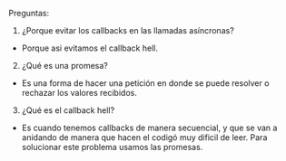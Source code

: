 Preguntas:

1. ¿Porque evitar los callbacks en las llamadas asíncronas?

- Porque asi evitamos el callback hell.

2. ¿Qué es una promesa?

- Es una forma de hacer una petición en donde se puede resolver o rechazar los valores recibidos. 

3. ¿Qué es el callback hell?

- Es cuando tenemos callbacks de manera secuencial, y que se van a anidando de manera que hacen el codigó muy dificil de leer. Para solucionar este problema usamos las promesas.